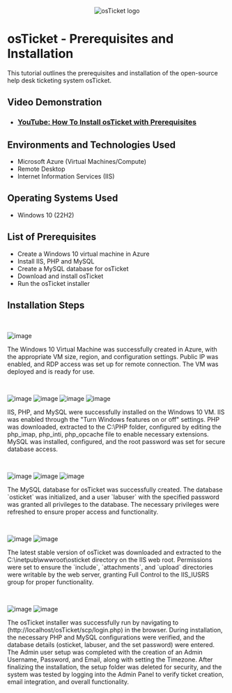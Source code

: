 <p align="center">
<img src="https://i.imgur.com/Clzj7Xs.png" alt="osTicket logo"/>
</p>

<h1>osTicket - Prerequisites and Installation</h1>
This tutorial outlines the prerequisites and installation of the open-source help desk ticketing system osTicket.<br />


<h2>Video Demonstration</h2>

- ### [YouTube: How To Install osTicket with Prerequisites](https://www.youtube.com)

<h2>Environments and Technologies Used</h2>

- Microsoft Azure (Virtual Machines/Compute)
- Remote Desktop
- Internet Information Services (IIS)
  
<h2>Operating Systems Used </h2>

- Windows 10</b> (22H2)

<h2>List of Prerequisites</h2>

- Create a Windows 10 virtual machine in Azure
- Install IIS, PHP and MySQL
- Create a MySQL database for osTicket
- Download and install osTicket
- Run the osTicket installer

<h2>Installation Steps</h2>
</p>
<p>

</p>
<br />

![image](https://github.com/user-attachments/assets/5235455c-130b-43d3-9615-51a1cae68b2a)


</p>
<p>
The Windows 10 Virtual Machine was successfully created in Azure, with the appropriate VM size, region, and configuration settings. Public IP was enabled, and RDP access was set up for remote connection. The VM was deployed and is ready for use.  
</p>
<br />

![image](https://github.com/user-attachments/assets/f7ed5859-f8d2-491b-b333-d71bd9d1fc87)
![image](https://github.com/user-attachments/assets/ca704747-6847-4f3a-9b08-d1d0ba66dbf0)
![image](https://github.com/user-attachments/assets/5a225435-901c-4f26-a22f-c4b4836c13de)
![image](https://github.com/user-attachments/assets/c31473b0-cc6d-42aa-8ab0-988d1b42dba6)

</p>
<p>
IIS, PHP, and MySQL were successfully installed on the Windows 10 VM. IIS was enabled through the "Turn Windows features on or off" settings. PHP was downloaded, extracted to the C:\PHP folder, configured by editing the php_imap, php_inti, php_opcache file to enable necessary extensions. MySQL was installed, configured, and the root password was set for secure database access.
</p>
<br />

![image](https://github.com/user-attachments/assets/cbb716c1-0d07-450f-ab93-de974437beba)
![image](https://github.com/user-attachments/assets/b1a74234-381a-493c-bdee-f3782a0c6ec6)
![image](https://github.com/user-attachments/assets/0c72235c-6009-41c3-8479-4dccf41cbfd8)

</p>
<p>
The MySQL database for osTicket was successfully created. The database `osticket` was initialized, and a user `labuser` with the specified password was granted all privileges to the database. The necessary privileges were refreshed to ensure proper access and functionality.

</p>
<br />

![image](https://github.com/user-attachments/assets/896e6336-40f7-477d-a4bb-797264a881b6)
![image](https://github.com/user-attachments/assets/896e6336-40f7-477d-a4bb-797264a881b6)


</p>
<p>
The latest stable version of osTicket was downloaded and extracted to the C:\inetpub\wwwroot\osticket directory on the IIS web root. Permissions were set to ensure the `include`, `attachments`, and `upload` directories were writable by the web server, granting Full Control to the IIS_IUSRS group for proper functionality.

</p>
<br />

![image](https://github.com/user-attachments/assets/8d5f5e23-e28f-48f3-920c-5fa0dd52641b)
![image](https://github.com/user-attachments/assets/c44619b9-dd44-45f2-9bf2-b5f8d0bbf188)



</p>
<p>
The osTicket installer was successfully run by navigating to (http://localhost/osTicket/scp/login.php) in the browser. During installation, the necessary PHP and MySQL configurations were verified, and the database details (osticket, labuser, and the set password) were entered. The Admin user setup was completed with the creation of an Admin Username, Password, and Email, along with setting the Timezone. After finalizing the installation, the setup folder was deleted for security, and the system was tested by logging into the Admin Panel to verify ticket creation, email integration, and overall functionality.
</p>
<br />



</p>
<p>

</p>
<br />




